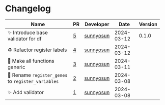 # Changelog

<!-- prettier-ignore -->
Name | PR | Developer | Date | Version
--- | --- | --- | --- | ---
✨ Introduce base validator for df | [5](https://github.com/laminlabs/lamin-validator/pull/5) | [sunnyosun](https://github.com/sunnyosun) | 2024-03-12 | 0.1.0
♻️ Refactor register labels | [4](https://github.com/laminlabs/lamin-validator/pull/4) | [sunnyosun](https://github.com/sunnyosun) | 2024-03-12 |
🎨 Make all functions generic | [3](https://github.com/laminlabs/lamin-validator/pull/3) | [sunnyosun](https://github.com/sunnyosun) | 2024-03-11 |
🚚 Rename `register_genes` to `register_variables` | [2](https://github.com/laminlabs/lamin-validator/pull/2) | [sunnyosun](https://github.com/sunnyosun) | 2024-03-08 |
✨ Add validator | [1](https://github.com/laminlabs/lamin-validator/pull/1) | [sunnyosun](https://github.com/sunnyosun) | 2024-03-08 |
